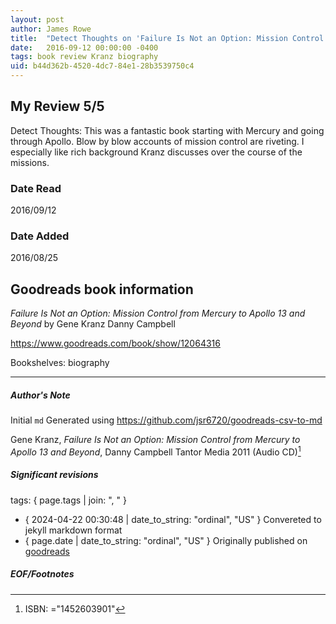 ```yaml
---
layout: post
author: James Rowe
title:  "Detect Thoughts on 'Failure Is Not an Option: Mission Control from Mercury to Apollo 13 and Beyond'"
date:   2016-09-12 00:00:00 -0400
tags: book review Kranz biography
uid: b44d362b-4520-4dc7-84e1-28b3539750c4
---
```


<!-- highly dependent on how you personally use jekyll templates, and how you want this to show up -->

## My Review 5/5

Detect Thoughts: This was a fantastic book starting with Mercury and going through Apollo. Blow by blow accounts of mission control are riveting. I especially like rich background Kranz discusses over the course of the missions.

### Date Read
2016/09/12

### Date Added
2016/08/25

## Goodreads book information

*Failure Is Not an Option: Mission Control from Mercury to Apollo 13 and Beyond* by Gene Kranz
Danny Campbell

https://www.goodreads.com/book/show/12064316

Bookshelves: biography

---

##### Author's Note

Initial `md` Generated using https://github.com/jsr6720/goodreads-csv-to-md

Gene Kranz, *Failure Is Not an Option: Mission Control from Mercury to Apollo 13 and Beyond*, Danny Campbell Tantor Media 2011 (Audio CD)[^1]

##### Significant revisions

tags: { page.tags | join: ", " } <!-- todo move this somewhere -->

- { 2024-04-22 00:30:48 | date_to_string: "ordinal", "US" } Convereted to jekyll markdown format 
- { page.date | date_to_string: "ordinal", "US" } Originally published on [goodreads](https://www.goodreads.com)

##### EOF/Footnotes

[^1]: ISBN: ="1452603901"